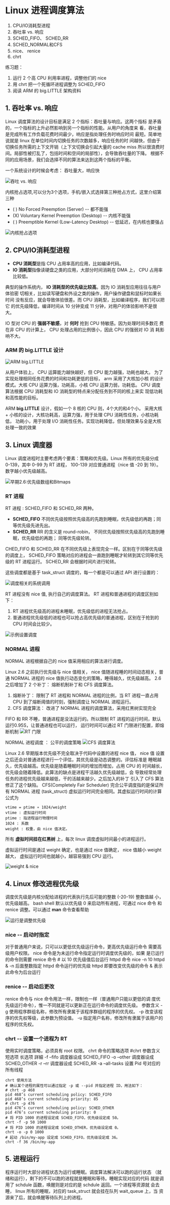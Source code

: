 # Linux 进程调度算法

1. CPU/IO消耗型进程
2. 吞吐率 vs. 响应
3. SCHED_FIFO、 SCHED_RR
4. SCHED_NORMAL和CFS
5. nice、 renice
6. chrt

练习题：

1. 运行 2 个高 CPU 利用率进程，调整他们的 nice
2. 用 chrt 把一个死循环进程调整为 SCHED_FIFO
3. 阅读 ARM 的 big.LITTLE 架构资料

## 1. 吞吐率 vs. 响应

Linux 调度算法的设计目标是满足 2 个指标：吞吐量与响应。这两个指标
是矛盾的，一个指标的上升必然影响到另一个指标的性能。从用户的角度来
看，吞吐量是完成所有工作负载花费时间最少，响应是指处理任务时响应时间
最短。简单地说就是 linux 在单位时间内切换任务的次数越多，响应任务的时
间越快，但由于切换任务所需的上下文开销（上下文切换会引起大量的 cache miss
所以很浪费时间。局部性被打乱了，包括时间和空间的局部性），会导致吞吐量的下降。
根据不同的应用场景，我们会选择不同的算法来达到这两个指标的平衡。

一个系统设计的时候会考虑： 吞吐量大，响应快

![吞吐 vs. 响应][1]

内核抢占选项,可以分为3个选项，手机/嵌入式选择第三种抢占方式，这里介绍第三种

- ( ) No Forced Preemption (Server) -- 都不能强
- (X) Voluntary Kernel Preemption (Desktop) -- 内核不能强
- ( ) Preemptible Kernel (Low-Latency Desktop) -- 低延迟，在内核也要强占  

![内核抢占选项][2]

## 2. CPU/IO消耗型进程

- **CPU 消耗型**是指 CPU 占用率高的应用，比如编译代码。
- **IO 消耗型**指像读硬盘之类的应用，大部分时间消耗在 DMA 上， CPU 占用率比较低。

典型的操作系统内， **IO 消耗型的优先级比较高**。因为 IO 消耗型应用往往与用户体验密
切相关，比如读写硬盘和外设之类的操作，用户操作键盘和鼠标时如果长时间
没有反应，就会导致体验很差。而 CPU 消耗型，比如编译程序，我们可以把它
的优先级降低，编译时间从 10 分钟变成 11 分钟，对用户的体验影响不是很大。

IO 型对 CPU 的 **强弱不敏感**，对 **何时** 抢到 CPU 特敏感。因为处理时间多数花
费在非 CPU 的计算上， CPU 处理占用的比例很小，因此 CPU 的强弱对 IO 消
耗影响不大。

### ARM 的 **big.LITTLE** 设计

![ARM big.LITTLE][3]

从用户体验上， CPU 运算能力越快越好，但 CPU 能力越强，功耗也越大。
为了实现处理相同任务花费的时间和功耗更低的目标， arm 采用了大核加小核
的设计模式。大核 CPU 运算力强，功耗高，小核 CPU 运算力弱，功耗低。 CPU
调度算法根据 CPU 消耗型和 IO 消耗型的特点来分配任务到不同的核上来实
现低功耗和高性能的目标。

ARM **big.LITTLE** 设计，假如一个 8 核的 CPU 则，4个大的和4个小。
采用大核 + 小核的设计，大核功耗高，运算力强，用于处理 CPU 消耗性任务，小核功耗低，
功耗小，用于处理 I/O 消耗性任务。实现功耗降低，但处理效果与全是大核处理一致的效果

## 3. Linux 调度器

Linux 调度进程时主要考虑两个要素：策略和优先级。Linux 所有的优先级分成 0-139，其中 0-99 为 RT 进程，
100-139 对应普通进程（nice 值 -20 到 19）。数字越小优先级越高。

![早期2.6:优先级数组和Bitmaps][4]

### RT 进程

RT 进程 : SCHED_FIFO 和 SCHED_RR 两种。

- **SCHED_FIFO** 不同优先级按照优先级高的先跑到睡眠，优先级低的再跑；同等优先级先进先出。
- **SCHED_RR** RR 的含义是 round-robin， 不同优先级按照优先级高的先跑到睡眠，优先级低的再跑； 同等优先级轮转。

CHED_FIFO 和 SCHED_RR 在不同优先级上表现完全一样。区别在于同等优先级的调度上， SCHED_FIFO 策略对应的进程会一直跑到睡眠才轮转到其它同等优先级的 RT 进程运行。 SCHED_RR 会根据时间片进行轮转。

这些调度都是基于 task_struct 调度的，每一个都是可以通过 API 进行设置的：

![调度相关的系统调用][5]

RT 进程没有 nice 值, 执行自己的调度算法。
RT 进程和普通进程的调度区别如下：

1. RT 进程优先级高的进程未睡眠，优先级低的进程无法抢占。
2. 普通进程优先级低的进程也可以抢占高优先级的普通进程，区别在于抢到的 CPU 时间会比较少。

![示例设置调度][6]

### NORMAL 进程

NORMAL 进程根据自己的 nice 值采用相应的算法进行调度。

Linux 2.6 之前执行优先级与 nice 值相关， nice 值随进程睡的时间动态相关，普
通 NORMAL 进程的 nice 值执行动态变化的策略，睡得越久，优先级越高。
2.6 之后增加了 2 个补丁： 熔断机制补丁和 CFS 调度算法。

1. 熔断补丁： 限制了 RT 进程和 NORMAL 进程的比例，当 RT 进程一直占用CPU 到了熔断阈值的时刻，强制调度让 NORMAL 进程运行。
2. CFS 调度算法： 改进了 NORMAL 进程的调度算法，采用红黑树实现完全

FIFO 和 RR 不睡，普通进程是没法运行的。所以限制 RT 进程的运行时间，默认运行0.95S，让普通进程也可以运行，
运行时间可以通过 RT 门限进行配置，即熔断机制
![RT 门限][7]

NORMAL 进程调度 ： 公平的调度策略
![CFS 调度算法][8]

Linux 2.6 早期版本优先级不完全取决于代码中设置的进程 nice 值， nice 值
设置之后还会对普通进程进行一个评估，其优先级是动态调整的。评估标准是
睡眠越久，优先级越高。优先级是随着睡眠时间的增加而增加，占用 CPU 的
时间越长，优先级会随着降低。此算法的缺点是进程干活越久优先级越低，会
导致经常处理任务的进程优先级越来越低，干的活越来越少。之后加入的补丁
引入了 CFS 算法修正了这个缺陷。
CFS(Completely Fair Scheduler) 完合公平调度指的是保证所有 NORMAL
进程 (task_struct) 虚拟运行时间完全相同。其虚拟运行时间的计算公式为

    vtime = ptime ∗ 1024/weight
    vtime : 虚拟运行时间
    ptime : 指进程运行物理时间
    1024 : 系数
    weight : 权重，由 nice 值决定。

所有 **虚拟时间挂在红黑树** 上，每次 linux 调度虚拟时间最小的进程运行。

虚拟运行时间是通过 weight 确定，也是通过 nice 值确定， nice 值越小 weight越大，
虚拟运行时间也就越小，越容易强到 CPU 运行。

![weight & nice][9]

## 4. Linux 修改进程优先级

调度优先级是内核分配给进程的代表执行先后可能的整数 (-20-19) 整数值越
小，优先级越高。 bash shell 默认以优先级 0 来启动所有进程，可通过 nice 命令
和 renice 调整。可以通过 **man** 命令查看帮助

![运行是调整优先级][10]

### nice -- 启动时指定

对于普通用户来说，只可以以更低优先级运行命令，更高优先级运行命令
需要高级用户权限。 nice 命令是为未运行命令指定运行时调度优先级的，如果
是已运行的命令则需要 renice 命令
    # 以 10 优先级值后台运行 httpd 命令
    nice -n 10 httpd &
    -n 后面整数指定 httpd 命令运行的优先级
    httpd 即要改变优先级的命令
    & 表示此命令为后台运行

### renice -- 启动后更改

renice 命令与 nice 命令用法一样，限制也一样（普通用户只能以更低的调
度优先级运行命令），惟一不同就是可以更新正在运行命令的调度优先级。
    参数含义
    -g 使用程序群组名称，修改所有隶属于该程序群组的程序的优先权。
    -p 改变该程序的优先权等级，此参数为预设值。
    -u 指定用户名称，修改所有隶属于该用户的程序的优先权。

### chrt -- 设置一个进程为 RT

使用实时调度策略，必须具有 root 权限。 chrt 命令的策略选项
    #chrt 参数含义
    短选项 长选项 詳細
    -f –fifo 调度器设成 SCHED_FIFO
    -o –other 调度器设成 SCHED_OTHER
    -r –rr 调度器设成 SCHED_RR
    -a –all-tasks 设置 Pid 号对应的所有线程

    chrt 使用方法
    # 确认某个进程的属性可以通过指定 -p 或 --pid 并指定进程 ID，用法如下：
    # chrt -p 468
    pid 468’s current scheduling policy: SCHED_FIFO
    pid 468’s current scheduling priority: 85
    # chrt -p 476
    pid 476’s current scheduling policy: SCHED_OTHER
    pid 476’s current scheduling priority: 0
    # 将 PID 1000 的进程设定成 SCHED_FIFO，优先级设定成 50。
    chrt -f -p 50 1000
    # 将 PID 1000 的进程设定成 SCHED_OTHER，优先级设定成 0。
    chrt -o -p 0 1000
    # 起动 /bin/my-app 设定成 SCHED_FIFO，优先级设定成 36。
    chrt -f 36 /bin/my-app

## 5. 进程运行

程序运行时大部分进程状态为运行或睡眠。调度算法解决可以跑的运行状态
（就绪和运行），剩下的不可以跑的进程就是睡眠和等待。睡眠实现对应的代码
就是调用了 schdule 函数，唤醒则是对应的是 schdule 返回。一个进程等资源就
会去睡， linux 所有的睡眠，对应的 task_struct 就会挂在队列 wait_queue 上，当
资源来了后，就会唤醒等待队列上的进程。

[1]: images/3_01.jpg "吞吐 vs. 响应"
[2]: images/3_02.jpg "内核抢占选项"
[3]: images/3_03.jpg "ARM big.LITTLE"
[4]: images/3_04.jpg "早期2.6:优先级数组和Bitmaps"
[5]: images/3_05.jpg "调度相关的系统调用"
[6]: images/3_06.jpg "示例设置调度"
[7]: images/3_07.jpg "RT 门限"
[8]: images/3_08.jpg "CFS 调度算法"
[9]: images/3_09.jpg "weight & nice"
[10]: images/3_10.jpg "运行是调整优先级"